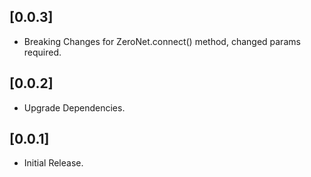 ## [0.0.3]

* Breaking Changes for ZeroNet.connect() method, changed params required.

## [0.0.2]

* Upgrade Dependencies.

## [0.0.1]

* Initial Release.
